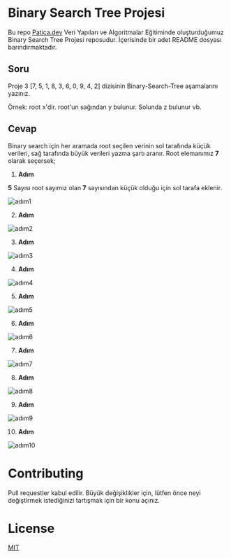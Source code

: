 # **Binary Search Tree Projesi**

Bu repo [Patica.dev](https://www.patika.dev/tr) Veri Yapıları ve Algoritmalar Eğitiminde oluşturduğumuz Binary Search Tree Projesi reposudur. İçerisinde bir adet README dosyası barındırmaktadır.

## **Soru**
Proje 3
[7, 5, 1, 8, 3, 6, 0, 9, 4, 2] dizisinin Binary-Search-Tree aşamalarını yazınız.

Örnek: root x'dir. root'un sağından y bulunur. Solunda z bulunur vb.

## **Cevap**
Binary search için her aramada root seçilen verinin sol tarafında küçük verileri, sağ tarafında büyük verileri yazma şartı aranır. 
Root elemanımız **7** olarak seçersek;

1. **Adım**

**5** Sayısı root sayımız olan **7** sayısından küçük olduğu için sol tarafa eklenir.

![adım1]()

2. **Adım**

![adım2]()

3. **Adım**

![adım3]()

4. **Adım**

![adım4]()

5. **Adım**

![adım5]()

6. **Adım**

![adım6]()

7. **Adım**

![adım7]()

8. **Adım**

![adım8]()

9. **Adım**

![adım9]()

10. **Adım**

![adım10]()


# Contributing
Pull requestler kabul edilir. Büyük değişiklikler için, lütfen önce neyi değiştirmek istediğinizi tartışmak için bir konu açınız.

# License
[MIT](https://choosealicense.com/licenses/mit/)
